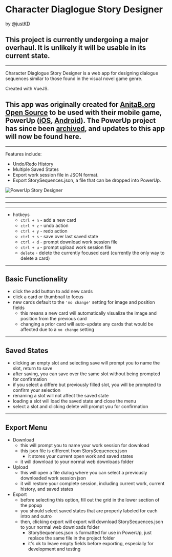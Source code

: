 # Character Diaglogue Story Designer

by [@justKD](https://github.com/justKD)

## This project is currently undergoing a major overhaul. It is unlikely it will be usable in its current state.

<!-- [https://scenario-builder.justkd.app/](https://scenario-builder.justkd.app/) -->

<!-- [mirror](https://zpiiu.csb.app/) -->

---

Character Diaglogue Story Designer is a web app for designing dialogue sequences similar to those found in the visual novel game genre.

Created with VueJS.

<!-- ![Text Adventure Scenario Builder](https://uploads.codesandbox.io/uploads/user/372c6cb3-29f1-4300-8d4e-120330b42973/X3A5-example.png) -->

## This app was originally created for [AnitaB.org Open Source](https://github.com/anitab-org) to be used with their mobile game, PowerUp ([iOS](https://github.com/anitab-org/powerup-iOS), [Android](https://github.com/anitab-org/powerup-android)). The PowerUp project has since been [archived](https://github.com/anitab-org/powerup-story-designer), and updates to this app will now be found here.

---

Features include:

- Undo/Redo History
- Multiple Saved States
- Export work session file in JSON format.
- Export StorySequences.json, a file that can be dropped into PowerUp.

![PowerUp Story Designer](https://github.com/systers/powerup-story-designer/blob/master/powerup-story-designer-example-image.jpg?raw=true "PowerUp Story Designer Example Image")

---

<!-- ## Current State (July 25, 2018)

Best in Chrome. Works in Safari and Firefox. May work in Opera.

**Media assets between this project and the main PowerUp repos will need to be manually kept in sync.**

**Names for the assets need to be identical.** -->

---

<!-- - dependencies

  - [VueJS](https://vuejs.org/) - for data-reactive front-end
  - [less](http://lesscss.org/) - for cleaner css
  - [jQuery 3](https://api.jquery.com/) - for simplifying dom interactions during development - potentially unnecessary as more management is given to Vue

  - [Animate.css](https://daneden.github.io/animate.css/) - animations
  - [Noty](https://ned.im/noty/#/) - notifications
  - [SimpleBar](http://grsmto.github.io/simplebar/) - cross-browser customizable scroll bars -->

---

- hotkeys
  - `ctrl + n` - add a new card
  - `ctrl + z` - undo action
  - `ctrl + y` - redo action
  - `ctrl + s` - save over last saved state
  - `ctrl + d` - prompt download work session file
  - `ctrl + u` - prompt upload work session file
  - `delete` - delete the currently focused card (currently the only way to delete a card)

---

## Basic Functionality

- click the add button to add new cards
- click a card or thumbnail to focus
- new cards default to the `'no change'` setting for image and position fields
  - this means a new card will automatically visualize the image and position from the previous card
  - changing a prior card will auto-update any cards that would be affected due to a `no change` setting

---

## Saved States

- clicking an empty slot and selecting save will prompt you to name the slot, return to save
- after saving, you can save over the same slot without being prompted for confirmation
- if you select a differe but previously filled slot, you will be prompted to confirm your selection
- renaming a slot will not affect the saved state
- loading a slot will load the saved state and close the menu
- select a slot and clicking delete will prompt you for confirmation

---

## Export Menu

- Download
  - this will prompt you to name your work session for download
  - this json file is different from StorySequences.json
    - it stores your current open work and saved states
  - it will download to your normal web downloads folder
- Upload
  - this will open a file dialog where you can select a previously downloaded work session json
  - it will restore your complete session, including current work, current history, and saved states
- Export
  - before selecting this option, fill out the grid in the lower section of the popup
  - you should select saved states that are properly labeled for each intro and outro
  - then, clicking export will export will download StorySequences.json to your normal web downloads folder
    - StorySequences.json is formatted for use in PowerUp, just replace the same file in the project folder
    - it's ok to leave empty fields before exporting, especially for development and testing

